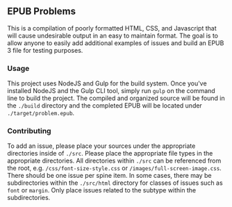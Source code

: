 ## EPUB Problems
This is a compilation of poorly formatted HTML, CSS, and Javascript that will cause undesirable output in an easy to maintain format. The goal is to allow anyone to easily add additional examples of issues and build an EPUB 3 file for testing purposes.

### Usage

This project uses NodeJS and Gulp for the build system. Once you've installed NodeJS and the Gulp CLI tool, simply run `gulp` on the command line to build the project. The compiled and organized source will be found in the `./build` directory and the completed EPUB will be located under `./target/problem.epub`.

### Contributing

To add an issue, please place your sources under the appropriate directories inside of `./src`. Please place the appropriate file types in the appropriate directories. All directories within `./src` can be referenced from the root, e.g. `/css/font-size-style.css` or `/images/full-screen-image.css`. There should be one issue per spine item. In some cases, there may be subdirectories within the `./src/html` directory for classes of issues such as `font` or `margin`. Only place issues related to the subtype within the subdirectories. 
